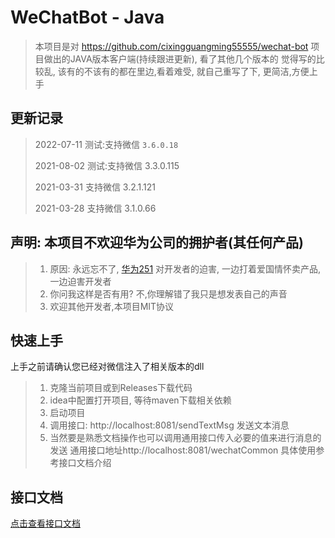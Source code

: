# WeChatBot - Java

> 本项目是对 https://github.com/cixingguangming55555/wechat-bot 项目做出的JAVA版本客户端(持续跟进更新), 看了其他几个版本的 觉得写的比较乱, 该有的不该有的都在里边,看着难受, 就自己重写了下, 更简洁,方便上手

## 更新记录

> 2022-07-11 测试:支持微信 `3.6.0.18`
>
> 2021-08-02 测试:支持微信 3.3.0.115
>
> 2021-03-31 支持微信 3.2.1.121
>
> 2021-03-28 支持微信 3.1.0.66



## 声明: 本项目不欢迎华为公司的拥护者(其任何产品)
> 1. 原因: 永远忘不了, [华为251](https://zh.wikipedia.org/wiki/%E8%8F%AF%E7%82%BA251%E4%BA%8B%E4%BB%B6) 对开发者的迫害, 一边打着爱国情怀卖产品, 一边迫害开发者
> 2. 你问我这样是否有用? 不,你理解错了我只是想发表自己的声音
> 3. 欢迎其他开发者,本项目MIT协议

## 快速上手

上手之前请确认您已经对微信注入了相关版本的dll

> 1. 克隆当前项目或到Releases下载代码
> 2. idea中配置打开项目, 等待maven下载相关依赖
> 3. 启动项目
> 4. 调用接口: http://localhost:8081/sendTextMsg 发送文本消息 
> 5. 当然要是熟悉文档操作也可以调用通用接口传入必要的值来进行消息的发送 通用接口地址http://localhost:8081/wechatCommon 具体使用参考接口文档介绍

## 接口文档
[点击查看接口文档](https://docs.apipost.cn/view/94356b050fc22d34)

